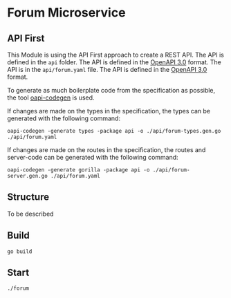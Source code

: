 # Forum Microservice

## API First
This Module is using the API First approach to create a REST API. The API is defined in the `api` folder. The API is defined in the [OpenAPI 3.0](https://swagger.io/specification/) format. 
The API is in the `api/forum.yaml` file. The API is defined in the [OpenAPI 3.0](https://swagger.io/specification/) format.

To generate as much boilerplate code from the specification as possible, the tool [oapi-codegen](https://github.com/deepmap/oapi-codegen) is used.

If changes are made on the types in the specification, the types can be generated with the following command:
```shell
oapi-codegen -generate types -package api -o ./api/forum-types.gen.go ./api/forum.yaml
```

If changes are made on the routes in the specification, the routes and server-code can be generated with the following command:
```shell
oapi-codegen -generate gorilla -package api -o ./api/forum-server.gen.go ./api/forum.yaml
```

## Structure
To be described

## Build
```shell
go build
```

## Start
```shell
./forum
```